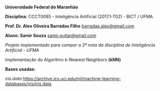 **Universidade Federal do Maranhão**

**Disciplina:** CCCT0085 - Inteligência Artificial (2017.1-T02) - BICT / UFMA

**Prof. Dr. Alex Oliveira Barradas Filho** <barradas.alex@gmail.com>

**Aluno: Samir Souza** <samir.guitar@gmail.com>

_Projeto implementado para compor a 2ª nota da disciplina de Inteligência Artificial - UFMA_

Implementação do Algoritmo k-Nearest Neighbors **(kNN)**

**Bases usadas:**

_iris.data_ https://archive.ics.uci.edu/ml/machine-learning-databases/iris/iris.data